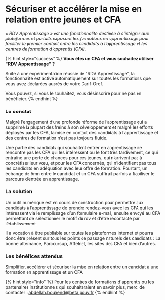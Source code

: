 # Sécuriser et accélérer la mise en relation entre jeunes et CFA

_« RDV Apprentissage » est une fonctionnalité destinée à s’intégrer aux plateformes et portails exposant les formations en apprentissage pour faciliter le premier contact entre les candidats à l’apprentissage et les centres de formation d'apprentis (CFA)._

{% hint style="success" %}
**Vous êtes un CFA et vous souhaitez utiliser "RDV Apprentissage" ?**&#x20;

Suite à une expérimentation réussie de "RDV Apprentissage",  la fonctionnalité est activé automatiquement sur toutes les formations que vous avez déclarées auprès de votre Carif-Oref.&#x20;

Vous pouvez, si vous le souhaitez, vous désinscrire pour ne pas en bénéficier.
{% endhint %}

### **Le constat**&#x20;

Malgré l’engagement d’une profonde réforme de l’apprentissage qui a supprimé la plupart des freins à son développement et malgré les efforts déployés par les CFA, la mise en contact des candidats à l’apprentissage et des centres de formation n’est pas toujours fluide.&#x20;

Une partie des candidats qui souhaitent entrer en apprentissage ne rencontre pas les CFA qui les intéressent ou le font très tardivement, ce qui entraîne une perte de chances pour ces jeunes, qui n’arrivent pas à concrétiser leur vœu, et pour les CFA concernés, qui n’identifient pas tous les candidats en adéquation avec leur offre de formation. Pourtant, un échange de 5mn entre le candidat et un CFA suffirait parfois à fiabiliser le parcours d’entrée en apprentissage.

### La solution

Un outil numérique est en cours de construction pour permettre aux candidats à l’apprentissage de prendre rendez-vous avec les CFA qui les intéressent via le remplissage d’un formulaire e-mail, ensuite envoyé au CFA permettant de sélectionner le motif du rdv et d’être recontacté par l’établissement.

Il a vocation à être publiable sur toutes les plateformes internet et pourra donc être présent sur tous les points de passage naturels des candidats : La bonne alternance, Parcoursup, Affelnet, les sites des CFA et bien d’autres.

### Les bénéfices attendus

Simplifier, accélérer et sécuriser la mise en relation entre un candidat à une formation en apprentissage et un CFA.

{% hint style="info" %}
&#x20;Pour les centres de formations d'apprentis ou les partenaires institutionnels qui souhaiteraient en savoir plus, merci de contacter : abdellah.bouhend@beta.gouv.fr
{% endhint %}
